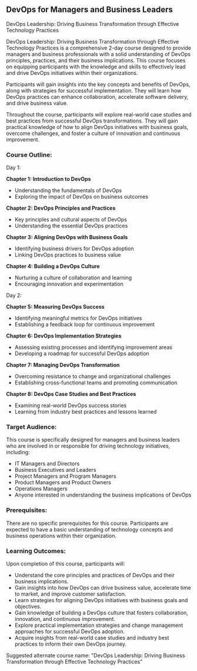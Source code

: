 ## DevOps for Managers and Business Leaders
DevOps Leadership: Driving Business Transformation through Effective Technology Practices

DevOps Leadership: Driving Business Transformation through Effective Technology Practices is a comprehensive 2-day course designed to provide managers and business professionals with a solid understanding of DevOps principles, practices, and their business implications. This course focuses on equipping participants with the knowledge and skills to effectively lead and drive DevOps initiatives within their organizations.

Participants will gain insights into the key concepts and benefits of DevOps, along with strategies for successful implementation. They will learn how DevOps practices can enhance collaboration, accelerate software delivery, and drive business value.

Throughout the course, participants will explore real-world case studies and best practices from successful DevOps transformations. They will gain practical knowledge of how to align DevOps initiatives with business goals, overcome challenges, and foster a culture of innovation and continuous improvement.

### Course Outline:

Day 1:

**Chapter 1: Introduction to DevOps**
- Understanding the fundamentals of DevOps
- Exploring the impact of DevOps on business outcomes

**Chapter 2: DevOps Principles and Practices**
- Key principles and cultural aspects of DevOps
- Understanding the essential DevOps practices

**Chapter 3: Aligning DevOps with Business Goals**
- Identifying business drivers for DevOps adoption
- Linking DevOps practices to business value

**Chapter 4: Building a DevOps Culture**
- Nurturing a culture of collaboration and learning
- Encouraging innovation and experimentation

Day 2:

**Chapter 5: Measuring DevOps Success**
- Identifying meaningful metrics for DevOps initiatives
- Establishing a feedback loop for continuous improvement

**Chapter 6: DevOps Implementation Strategies**
- Assessing existing processes and identifying improvement areas
- Developing a roadmap for successful DevOps adoption

**Chapter 7: Managing DevOps Transformation**
- Overcoming resistance to change and organizational challenges
- Establishing cross-functional teams and promoting communication

**Chapter 8: DevOps Case Studies and Best Practices**
- Examining real-world DevOps success stories
- Learning from industry best practices and lessons learned

### Target Audience:
This course is specifically designed for managers and business leaders who are involved in or responsible for driving technology initiatives, including:

- IT Managers and Directors
- Business Executives and Leaders
- Project Managers and Program Managers
- Product Managers and Product Owners
- Operations Managers
- Anyone interested in understanding the business implications of DevOps

### Prerequisites:
There are no specific prerequisites for this course. Participants are expected to have a basic understanding of technology concepts and business operations within their organization.

### Learning Outcomes:
Upon completion of this course, participants will:

- Understand the core principles and practices of DevOps and their business implications.
- Gain insights into how DevOps can drive business value, accelerate time to market, and improve customer satisfaction.
- Learn strategies for aligning DevOps initiatives with business goals and objectives.
- Gain knowledge of building a DevOps culture that fosters collaboration, innovation, and continuous improvement.
- Explore practical implementation strategies and change management approaches for successful DevOps adoption.
- Acquire insights from real-world case studies and industry best practices to inform their own DevOps journey.

Suggested alternate course name: "DevOps Leadership: Driving Business Transformation through Effective Technology Practices"

